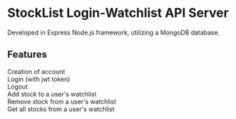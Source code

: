 # StockList Login-Watchlist API Server
Developed in Express Node.js framework, utilizing a MongoDB database.

## Features

Creation of account\
Login (with jwt token)\
Logout\
Add stock to a user's watchlist\
Remove stock from a user's watchlist\
Get all stocks from a user's watchlist
